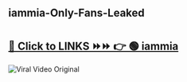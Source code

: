 
 ## iammia-Only-Fans-Leaked

# <h2><a href="https://clipsfans.com/iammia&ref=git">🔗 Click to LINKS ⏩⏩ 👉 🟢 iammia </a></h2>

<a href="https://clipsfans.com/iammia&ref=git" rel="nofollow" data-target="animated-image.originalLink"><img src="https://i.ibb.co.com/xMMVF88/686577567.gif" alt="Viral Video Original" style="max-width: 100%; display: inline-block;" data-target="animated-image.originalImage"></a>
